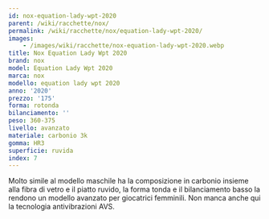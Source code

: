 ```yaml
---
id: nox-equation-lady-wpt-2020
parent: /wiki/racchette/nox/
permalink: /wiki/racchette/nox/equation-lady-wpt-2020/
images:
    - /images/wiki/racchette/nox-equation-lady-wpt-2020.webp
title: Nox Equation Lady Wpt 2020
brand: nox
model: Equation Lady Wpt 2020
marca: nox
modello: equation lady wpt 2020
anno: '2020'
prezzo: '175'
forma: rotonda
bilanciamento: ''
peso: 360-375
livello: avanzato
materiale: carbonio 3k
gomma: HR3
superficie: ruvida
index: 7
---
```

Molto simile al modello maschile ha la composizione in carbonio insieme alla fibra di vetro e il piatto ruvido, la forma tonda e il bilanciamento basso la rendono un modello avanzato per giocatrici femminili. Non manca anche qui la tecnologia antivibrazioni AVS.